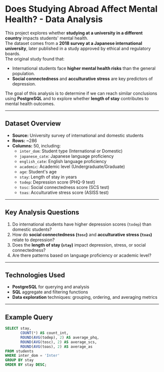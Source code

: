 # Does Studying Abroad Affect Mental Health? - Data Analysis

This project explores whether **studying at a university in a different country** impacts students' mental health.  
The dataset comes from a **2018 survey at a Japanese international university**, later published in a study approved by ethical and regulatory boards.  
The original study found that:
- International students face **higher mental health risks** than the general population.
- **Social connectedness** and **acculturative stress** are key predictors of depression.

The goal of this analysis is to determine if we can reach similar conclusions using **PostgreSQL** and to explore whether **length of stay** contributes to mental health outcomes.

---

## Dataset Overview

- **Source:** University survey of international and domestic students
- **Rows:** ~286
- **Columns:** 50, including:
  - `inter_dom`: Student type (International or Domestic)
  - `japanese_cate`: Japanese language proficiency
  - `english_cate`: English language proficiency
  - `academic`: Academic level (Undergraduate/Graduate)
  - `age`: Student's age
  - `stay`: Length of stay in years
  - `todep`: Depression score (PHQ-9 test)
  - `tosc`: Social connectedness score (SCS test)
  - `toas`: Acculturative stress score (ASISS test)

---

## Key Analysis Questions
1. Do international students have higher depression scores (`todep`) than domestic students?
2. How do **social connectedness (`tosc`)** and **acculturative stress (`toas`)** relate to depression?
3. Does the **length of stay (`stay`)** impact depression, stress, or social connectedness?
4. Are there patterns based on language proficiency or academic level?

---

## Technologies Used
- **PostgreSQL** for querying and analysis
- **SQL** aggregate and filtering functions
- **Data exploration** techniques: grouping, ordering, and averaging metrics

---

## Example Query

```sql
SELECT stay, 
       COUNT(*) AS count_int, 
       ROUND(AVG(todep), 2) AS average_phq, 
       ROUND(AVG(tosc), 2) AS average_scs, 
       ROUND(AVG(toas), 2) AS average_as
FROM students
WHERE inter_dom = 'Inter'
GROUP BY stay
ORDER BY stay DESC;

